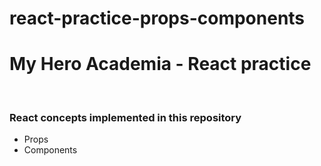 # react-practice-props-components
<h1>My Hero Academia - React practice</h1>
<br>
<h3> React concepts implemented in this repository </h3>
<ul>
  <li>Props</li>
  <li>Components</li>
</ul>

